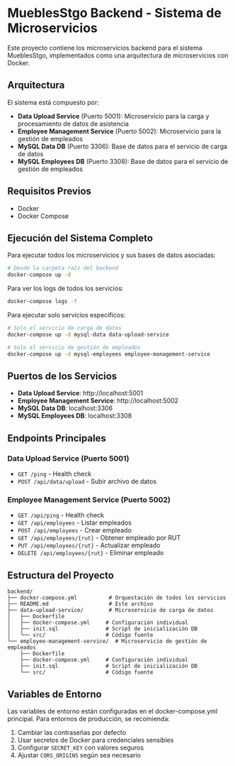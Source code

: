 # MueblesStgo Backend - Sistema de Microservicios

Este proyecto contiene los microservicios backend para el sistema MueblesStgo, implementados como una arquitectura de microservicios con Docker.

## Arquitectura

El sistema está compuesto por:

- **Data Upload Service** (Puerto 5001): Microservicio para la carga y procesamiento de datos de asistencia
- **Employee Management Service** (Puerto 5002): Microservicio para la gestión de empleados
- **MySQL Data DB** (Puerto 3306): Base de datos para el servicio de carga de datos
- **MySQL Employees DB** (Puerto 3308): Base de datos para el servicio de gestión de empleados

## Requisitos Previos

- Docker
- Docker Compose

## Ejecución del Sistema Completo

Para ejecutar todos los microservicios y sus bases de datos asociadas:

```bash
# Desde la carpeta raíz del backend
docker-compose up -d
```

Para ver los logs de todos los servicios:

```bash
docker-compose logs -f
```

Para ejecutar solo servicios específicos:

```bash
# Solo el servicio de carga de datos
docker-compose up -d mysql-data data-upload-service

# Solo el servicio de gestión de empleados
docker-compose up -d mysql-employees employee-management-service
```

## Puertos de los Servicios

- **Data Upload Service**: http://localhost:5001
- **Employee Management Service**: http://localhost:5002
- **MySQL Data DB**: localhost:3306
- **MySQL Employees DB**: localhost:3308

## Endpoints Principales

### Data Upload Service (Puerto 5001)
- `GET /ping` - Health check
- `POST /api/data/upload` - Subir archivo de datos

### Employee Management Service (Puerto 5002)
- `GET /api/ping` - Health check
- `GET /api/employees` - Listar empleados
- `POST /api/employees` - Crear empleado
- `GET /api/employees/{rut}` - Obtener empleado por RUT
- `PUT /api/employees/{rut}` - Actualizar empleado
- `DELETE /api/employees/{rut}` - Eliminar empleado



## Estructura del Proyecto

```
backend/
├── docker-compose.yml          # Orquestación de todos los servicios
├── README.md                   # Este archivo
├── data-upload-service/        # Microservicio de carga de datos
│   ├── Dockerfile
│   ├── docker-compose.yml     # Configuración individual
│   ├── init.sql               # Script de inicialización DB
│   └── src/                   # Código fuente
└── employee-management-service/  # Microservicio de gestión de empleados
    ├── Dockerfile
    ├── docker-compose.yml     # Configuración individual
    ├── init.sql               # Script de inicialización DB
    └── src/                   # Código fuente
```

## Variables de Entorno

Las variables de entorno están configuradas en el docker-compose.yml principal. Para entornos de producción, se recomienda:

1. Cambiar las contraseñas por defecto
2. Usar secretos de Docker para credenciales sensibles
3. Configurar `SECRET_KEY` con valores seguros
4. Ajustar `CORS_ORIGINS` según sea necesario
